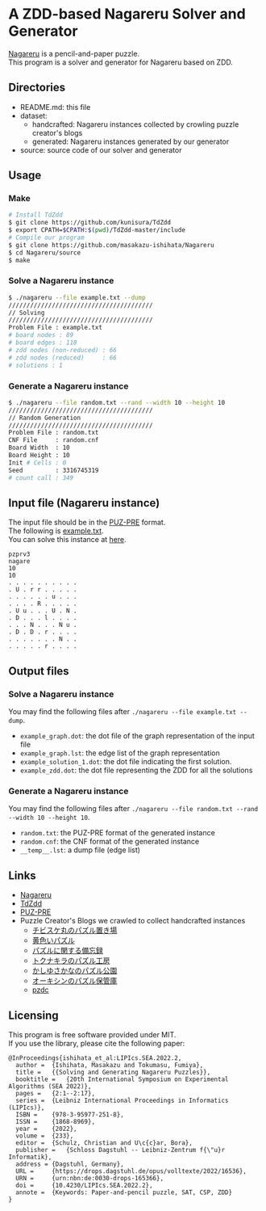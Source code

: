 # A ZDD-based Nagareru Solver and Generator

[Nagareru][Nagareru] is a pencil-and-paper puzzle.  
This program is a solver and generator for Nagareru based on ZDD.  



## Directories
- README.md: this file
- dataset:
  - handcrafted: Nagareru instances collected by crowling puzzle creator's blogs
  - generated: Nagareru instances generated by our generator
- source: source code of our solver and generator



## Usage

### Make

```bash
# Install TdZdd
$ git clone https://github.com/kunisura/TdZdd
$ export CPATH=$CPATH:$(pwd)/TdZdd-master/include
# Compile our program
$ git clone https://github.com/masakazu-ishihata/Nagareru
$ cd Nagareru/source
$ make
```

### Solve a Nagareru instance
```bash
$ ./nagareru --file example.txt --dump
////////////////////////////////////////
// Solving
////////////////////////////////////////
Problem File : example.txt
# board nodes : 89
# board edges : 118
# zdd nodes (non-reduced) : 66
# zdd nodes (reduced)     : 66
# solutions : 1
```

### Generate a Nagareru instance
```bash
$ ./nagareru --file random.txt --rand --width 10 --height 10
////////////////////////////////////////
// Random Generation
////////////////////////////////////////
Problem File : random.txt
CNF File     : random.cnf
Board Width  : 10
Board Height : 10
Init # Cells : 0
Seed         : 3316745319
# count call : 349
```



## Input file (Nagareru instance)

The input file should be in the [PUZ-PRE][pzv] format.  
The following is [example.txt][example.txt].  
You can solve this instance at [here][example].  

```
pzprv3
nagare
10
10
. . . . . . . . . .
. U . r r . . . . .
. . . . . . u . . .
. . . . R . . . . .
. U u . . . U . N .
. D . . . l . . . .
. . . N . . . N u .
. D . D . r . . . .
. . . . . . . N . .
. . . . . r . . . .
```


## Output files

### Solve a Nagareru instance
You may find the following files after `./nagareru --file example.txt --dump`.
* `example_graph.dot`: the dot file of the graph representation of the input file
* `example_graph.lst`: the edge list of the graph representation
* `example_solution_1.dot`: the dot file indicating the first solution.
* `example_zdd.dot`: the dot file representing the ZDD for all the solutions

### Generate a Nagareru instance
You may find the following files after `./nagareru --file random.txt --rand --width 10 --height 10`.
* `random.txt`: the PUZ-PRE format of the generated instance
* `random.cnf`: the CNF format of the generated instance
* `__temp__.lst`: a dump file (edge list)



## Links
* [Nagareru][Nagareru]
* [TdZdd][TdZdd]
* [PUZ-PRE][pzv]
* Puzzle Creator's Blogs we crawled to collect handcrafted instances
  * [チビスケ丸のパズル置き場][b1]
  * [黄色いパズル][b2]
  * [パズルに関する備忘録][b3]
  * [トクナキラのパズル工房][b4]
  * [かしゆさかなのパズル公園][b5]
  * [オーキシンのパズル保管庫][b6]
  * [pzdc][b7]



## Licensing
This program is free software provided under MIT.  
If you use the library, please cite the following paper:  
```
@InProceedings{ishihata_et_al:LIPIcs.SEA.2022.2,
  author =	{Ishihata, Masakazu and Tokumasu, Fumiya},
  title =	{{Solving and Generating Nagareru Puzzles}},
  booktitle =	{20th International Symposium on Experimental Algorithms (SEA 2022)},
  pages =	{2:1--2:17},
  series =	{Leibniz International Proceedings in Informatics (LIPIcs)},
  ISBN =	{978-3-95977-251-8},
  ISSN =	{1868-8969},
  year =	{2022},
  volume =	{233},
  editor =	{Schulz, Christian and U\c{c}ar, Bora},
  publisher =	{Schloss Dagstuhl -- Leibniz-Zentrum f{\"u}r Informatik},
  address =	{Dagstuhl, Germany},
  URL =		{https://drops.dagstuhl.de/opus/volltexte/2022/16536},
  URN =		{urn:nbn:de:0030-drops-165366},
  doi =		{10.4230/LIPIcs.SEA.2022.2},
  annote =	{Keywords: Paper-and-pencil puzzle, SAT, CSP, ZDD}
}
```


[Nagareru]:https://www.nikoli.co.jp/en/puzzles/nagareru/ "Nagareru"
[TdZdd]: https://github.com/kunisura/TdZdd "TdZdd"
[pzv]: http://pzv.jp/ "PUZ-PRE"
[example]: http://pzv.jp/p.html?nagare/10/10/k6a44k1g9f61c6a5b7c3g5c51b7a7a4k5g4d "example.txt"
[example.txt]: https://github.com/masakazu-ishihata/Nagareru/blob/master/source/example.txt "example.txt"
[b1]: http://tibisukemaru.blog.fc2.com/
[b2]: http://kiiroipazuru.blog.fc2.com/
[b3]: http://subarupuz.blog.fc2.com/
[b4]: http://puzzleblog542.blog.fc2.com/
[b5]: http://3141592653589797584.blog.fc2.com/
[b6]: http://auxinpuzzle.blog.fc2.com/
[b7]: http://pzdc.blog.fc2.com/
